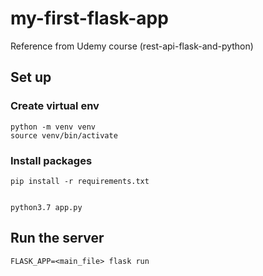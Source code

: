 # my-first-flask-app
Reference from Udemy course (rest-api-flask-and-python)

## Set up
### Create virtual env
```buildoutcfg
python -m venv venv
source venv/bin/activate
```
### Install packages
```buildoutcfg
pip install -r requirements.txt


python3.7 app.py
```
## Run the server
```buildoutcfg
FLASK_APP=<main_file> flask run
```